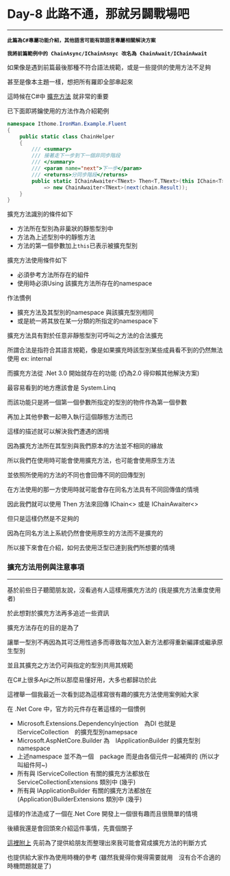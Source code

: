 # Day-8 此路不通，那就另闢戰場吧
---

**`此篇為C#專屬功能介紹，其他語言可能有該語言專屬相關解決方案`**

**`我將前篇範例中的 ChainAsync/IChainAsnyc 改名為 ChainAwait/IChainAwait`**

如果像是遇到前篇最後那種不符合語法規範，或是一些提供的使用方法不足夠

甚至是像本主題一樣，想把所有羅即全部串起來

這時候在C#中 [擴充方法](https://docs.microsoft.com/zh-tw/dotnet/csharp/methods#extension-methods) 就非常的重要

已下面即將鑰使用的方法作為介紹範例

```csharp
namespace Ithome.IronMan.Example.Fluent
{
    public static class ChainHelper
    {
        /// <summary>
        /// 接著走下一步到下一個非同步階段
        /// </summary>
        /// <param name="next">下一步</param>
        /// <returns>分同步階段</returns>
        public static IChainAwaiter<TNext> Then<T,TNext>(this IChain<T> chain,Func<T, Task<TNext>> next)
            => new ChainAwaiter<TNext>(next(chain.Result));
    }
}

```
擴充方法識別的條件如下
 - 方法所在型別為非巢狀的靜態型別中
 - 方法為上述型別中的靜態方法
 - 方法的第一個參數加上```this```已表示被擴充型別

擴充方法使用條件如下
 - 必須參考方法所存在的組件
 - 使用時必須Using 該擴充方法所存在的namespace

作法慣例
 - 擴充方法及其型別的namespace 與該擴充型別相同
 - 或是統一將其放在某一分類的所指定的namespace下

擴充方法具有對於任意非靜態型別可呼叫之方法的合法擴充

所謂合法是指符合其語言規範，像是如果擴充時該型別某些成員看不到的仍然無法使用 ex: internal

而擴充方法從 .Net 3.0 開始就存在的功能 (仍為2.0 得仰賴其他解決方案)

最容易看到的地方應該會是 System.Linq

而該功能只是將一個第一個參數所指定的型別的物件作為第一個參數

再加上其他參數一起帶入執行這個靜態方法而已

這樣的描述就可以解決我們遭遇的困境

因為擴充方法所在其型別與我們原本的方法並不相同的緣故

所以我們在使用時可能會使用擴充方法，也可能會使用原生方法

並依照所使用的方法的不同也會回傳不同的回傳型別

在方法使用的那一方使用時就可能會存在同名方法具有不同回傳值的情境

因此我們就可以使用 Then 方法來回傳 IChain<> 或是 IChainAwaiter<>

但只是這樣仍然是不足夠的

因為在同名方法上系統仍然會使用原生的方法而不是擴充的

所以接下來會在介紹，如何去使用泛型已達到我們所想要的情境

### 擴充方法用例與注意事項
---
基於前些日子聽聞朋友說，沒看過有人這樣用擴充方法的 (我是擴充方法重度使用者)

於此想對於擴充方法再多追述一些資訊

擴充方法存在的目的是為了

讓單一型別不再因為其可泛用性過多而導致每次加入新方法都得重新編譯或繼承原生型別

並且其擴充之方法仍可與指定的型別共用其規範

在C#上很多Api之所以那麼易懂好用，大多也都歸功於此

這裡舉一個我最近一次看到認為這樣寫很有趣的擴充方法使用案例給大家

在 .Net Core 中，官方的元件存在著這樣的一個慣例
 - Microsoft.Extensions.DependencyInjection　為DI 也就是　IServiceCollection　的擴充型別namepsace
 - Microsoft.AspNetCore.Builder 為　IApplicationBuilder 的擴充型別　namespace
 - 上述namespace 並不為一個　package 而是由各個元件一起補齊的 (所以才叫組件阿~)
 - 所有與 IServiceCollection 有關的擴充方法都放在　ServiceCollectionExtensions 類別中 (幾乎)
 - 所有與 IApplicationBuilder 有關的擴充方法都放在　(Application)BuilderExtensions 類別中 (幾乎)

這樣的作法造成了一個在.Net Core 開發上一個很有趣而且很簡單的情境

後續我還是會回頭來介紹這件事情，先賣個關子

[這裡附上](https://dcvsling.gitbooks.io/tech-descript/content/CSharp/ExtensionMethod/Timing.html) 先前為了提供給朋友而整理出來我可能會寫成擴充方法的判斷方式

也提供給大家作為使用時機的參考 (雖然我覺得你覺得需要就用　沒有合不合適的時機問題就是了)
